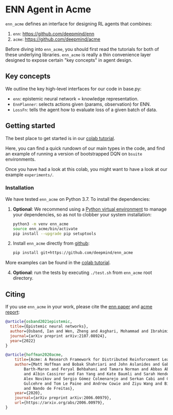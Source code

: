 # ENN Agent in Acme

`enn_acme` defines an interface for designing RL agents that combines:

1. `enn`: https://github.com/deepmind/enn
2. `acme`: https://github.com/deepmind/acme

Before diving into `enn_acme`, you should first read the tutorials for both of these underlying libraries.
`enn_acme` is really a thin convenience layer designed to expose certain "key concepts" in agent design.

## Key concepts

We outline the key high-level interfaces for our code in base.py:

-   `enn`: epistemic neural network = knowledge representation.
-   `EnnPlanner`: selects actions given (params, observation) for ENN.
-   `LossFn`: tells the agent how to evaluate loss of a given batch of data.


## Getting started

The best place to get started is in our [colab tutorial].

Here, you can find a quick rundown of our main types in the code, and find an example of running a version of bootstrapped DQN on `bsuite` environments.

Once you have had a look at this colab, you might want to have a look at our example `experiments/`.

### Installation

We have tested `enn_acme` on Python 3.7. To install the dependencies:

1.  **Optional**: We recommend using a
    [Python virtual environment](https://docs.python.org/3/tutorial/venv.html)
    to manage your dependencies, so as not to clobber your system installation:

    ```bash
    python3 -m venv enn_acme
    source enn_acme/bin/activate
    pip install --upgrade pip setuptools
    ```

2.  Install `enn_acme` directly from [github](https://github.com/deepmind/enn_acme):

    ```bash
    pip install git+https://github.com/deepmind/enn_acme
    ```

More examples can be found in the [colab tutorial].

4. **Optional**: run the tests by executing `./test.sh` from `enn_acme` root directory.

## Citing

If you use `enn_acme` in your work, please cite the [enn paper] and [acme report]:

```bibtex
@article{osband2021epistemic,
  title={Epistemic neural networks},
  author={Osband, Ian and Wen, Zheng and Asghari, Mohammad and Ibrahimi, Morteza and Lu, Xiuyuan and Van Roy, Benjamin},
  journal={arXiv preprint arXiv:2107.08924},
  year={2022}
}
```

```bibtex
@article{hoffman2020acme,
    title={Acme: A Research Framework for Distributed Reinforcement Learning},
    author={Matt Hoffman and Bobak Shahriari and John Aslanides and Gabriel
        Barth-Maron and Feryal Behbahani and Tamara Norman and Abbas Abdolmaleki
        and Albin Cassirer and Fan Yang and Kate Baumli and Sarah Henderson and
        Alex Novikov and Sergio Gómez Colmenarejo and Serkan Cabi and Caglar
        Gulcehre and Tom Le Paine and Andrew Cowie and Ziyu Wang and Bilal Piot
        and Nando de Freitas},
    year={2020},
    journal={arXiv preprint arXiv:2006.00979},
    url={https://arxiv.org/abs/2006.00979},
}
```

[colab tutorial]: https://colab.research.google.com/github/deepmind/enn_acme/blob/master/enn_acme/tutorial.ipynb
[enn paper]: https://arxiv.org/abs/2107.08924
[acme report]: https://arxiv.org/abs/2006.00979
